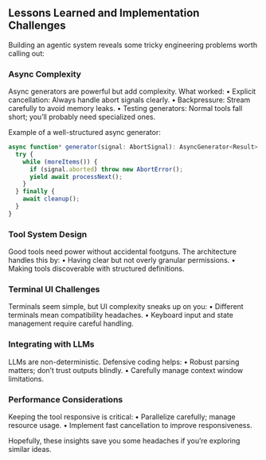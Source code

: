 ## Lessons Learned and Implementation Challenges

Building an agentic system reveals some tricky engineering problems worth calling out:

### Async Complexity

Async generators are powerful but add complexity. What worked:
	•	Explicit cancellation: Always handle abort signals clearly.
	•	Backpressure: Stream carefully to avoid memory leaks.
	•	Testing generators: Normal tools fall short; you’ll probably need specialized ones.

Example of a well-structured async generator:

```js
async function* generator(signal: AbortSignal): AsyncGenerator<Result> {
  try {
    while (moreItems()) {
      if (signal.aborted) throw new AbortError();
      yield await processNext();
    }
  } finally {
    await cleanup();
  }
}
```

### Tool System Design

Good tools need power without accidental footguns. The architecture handles this by:
	•	Having clear but not overly granular permissions.
	•	Making tools discoverable with structured definitions.

### Terminal UI Challenges

Terminals seem simple, but UI complexity sneaks up on you:
	•	Different terminals mean compatibility headaches.
	•	Keyboard input and state management require careful handling.

### Integrating with LLMs

LLMs are non-deterministic. Defensive coding helps:
	•	Robust parsing matters; don’t trust outputs blindly.
	•	Carefully manage context window limitations.

### Performance Considerations

Keeping the tool responsive is critical:
	•	Parallelize carefully; manage resource usage.
	•	Implement fast cancellation to improve responsiveness.

Hopefully, these insights save you some headaches if you’re exploring similar ideas.

